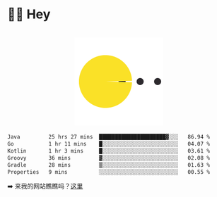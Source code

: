 
# 👋🏻 Hey
<div align="center">
	<br>
	<img src="https://raw.githubusercontent.com/Aniket965/Aniket965/master/pacman.svg?sanitize=true" width="200" height="200">
	<br>
</div>

<!--START_SECTION:waka-->

```text
Java         25 hrs 27 mins  █████████████████████▓░░░   86.94 %
Go           1 hr 11 mins    █░░░░░░░░░░░░░░░░░░░░░░░░   04.07 %
Kotlin       1 hr 3 mins     █░░░░░░░░░░░░░░░░░░░░░░░░   03.61 %
Groovy       36 mins         ▓░░░░░░░░░░░░░░░░░░░░░░░░   02.08 %
Gradle       28 mins         ▒░░░░░░░░░░░░░░░░░░░░░░░░   01.63 %
Properties   9 mins          ░░░░░░░░░░░░░░░░░░░░░░░░░   00.55 %
```

<!--END_SECTION:waka-->

 ➡️  来我的网站瞧瞧吗？[这里](https://www.shaolongfei.com)
